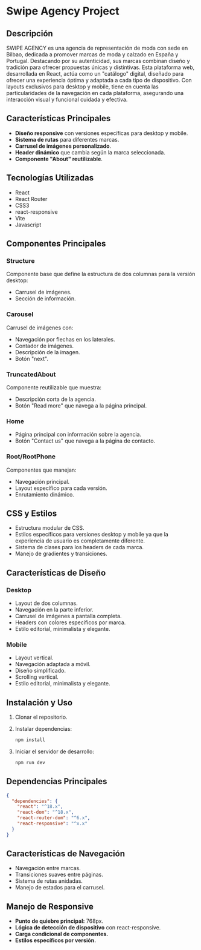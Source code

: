 # Swipe Agency Project

## Descripción
SWIPE AGENCY es una agencia de representación de moda con sede en Bilbao, dedicada a promover marcas de moda y calzado en España y Portugal. Destacando por su autenticidad, sus marcas combinan diseño y tradición para ofrecer propuestas únicas y distintivas. Esta plataforma web, desarrollada en React, actúa como un "catálogo" digital, diseñado para ofrecer una experiencia óptima y adaptada a cada tipo de dispositivo. Con layouts exclusivos para desktop y mobile, tiene en cuenta las particularidades de la navegación en cada plataforma, asegurando una interacción visual y funcional cuidada y efectiva.

## Características Principales

- **Diseño responsive** con versiones específicas para desktop y mobile.
- **Sistema de rutas** para diferentes marcas.
- **Carrusel de imágenes personalizado**.
- **Header dinámico** que cambia según la marca seleccionada.
- **Componente "About" reutilizable**.

## Tecnologías Utilizadas

- React
- React Router
- CSS3
- react-responsive
- Vite
- Javascript

## Componentes Principales

### Structure
Componente base que define la estructura de dos columnas para la versión desktop:

- Carrusel de imágenes.
- Sección de información.

### Carousel
Carrusel de imágenes con:

- Navegación por flechas en los laterales.
- Contador de imágenes.
- Descripción de la imagen.
- Botón "next".

### TruncatedAbout
Componente reutilizable que muestra:

- Descripción corta de la agencia.
- Botón "Read more" que navega a la página principal.

### Home
- Página principal con información sobre la agencia.
- Botón "Contact us" que navega a la página de contacto.

### Root/RootPhone
Componentes que manejan:

- Navegación principal.
- Layout específico para cada versión.
- Enrutamiento dinámico.

## CSS y Estilos

- Estructura modular de CSS.
- Estilos específicos para versiones desktop y mobile ya que la experiencia de usuario es completamente diferente.
- Sistema de clases para los headers de cada marca.
- Manejo de gradientes y transiciones.

## Características de Diseño

### Desktop

- Layout de dos columnas.
- Navegación en la parte inferior.
- Carrusel de imágenes a pantalla completa.
- Headers con colores específicos por marca.
- Estilo editorial, minimalista y elegante.

### Mobile

- Layout vertical.
- Navegación adaptada a móvil.
- Diseño simplificado.
- Scrolling vertical.
- Estilo editorial, minimalista y elegante.

## Instalación y Uso

1. Clonar el repositorio.
2. Instalar dependencias:

   ```bash
   npm install
   ```

3. Iniciar el servidor de desarrollo:

   ```bash
   npm run dev
   ```

## Dependencias Principales

```json
{
  "dependencies": {
    "react": "^18.x",
    "react-dom": "^18.x",
    "react-router-dom": "^6.x",
    "react-responsive": "^x.x"
  }
}
```

## Características de Navegación

- Navegación entre marcas.
- Transiciones suaves entre páginas.
- Sistema de rutas anidadas.
- Manejo de estados para el carrusel.

## Manejo de Responsive

- **Punto de quiebre principal:** 768px.
- **Lógica de detección de dispositivo** con react-responsive.
- **Carga condicional de componentes.**
- **Estilos específicos por versión.**

